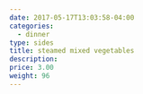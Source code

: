```yaml
---
date: 2017-05-17T13:03:58-04:00
categories:
  - dinner
type: sides
title: steamed mixed vegetables
description: 
price: 3.00
weight: 96
---
```

